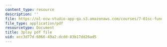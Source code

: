 ```yaml
---
content_type: resource
description: ''
file: https://ol-ocw-studio-app-qa.s3.amazonaws.com/courses/7-01sc-fundamentals-of-biology-fall-2011/acc3d77d606649a2dcdd83b17dd26ad5_qY0ixUWJx0g.pdf
file_type: application/pdf
resourcetype: Document
title: 3play pdf file
uid: acc3d77d-6066-49a2-dcdd-83b17dd26ad5
---
```

